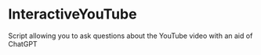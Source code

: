 # InteractiveYouTube
Script allowing you to ask questions about the YouTube video with an aid of ChatGPT
